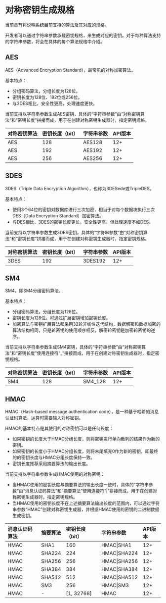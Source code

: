 # 对称密钥生成规格

当前章节将说明系统目前支持的算法及其对应的规格。

开发者可以通过字符串参数承载密钥规格，来生成对应的密钥。对于每种算法支持的字符串参数，将会在具体的每个算法规格中介绍。

## AES

AES（Advanced Encryption Standard），最常见的对称加密算法。

基本特点：

- 分组密码算法，分组长度为128位。
- 密钥长度为128位、192位或256位。
- 与3DES相比，安全性更高，处理速度更快。

当前支持以字符串参数生成AES密钥，具体的“字符串参数”由“对称密钥算法”和“密钥长度”拼接而成，用于在创建对称密钥生成器时，指定密钥规格。

| 对称密钥算法 | 密钥长度（bit） | 字符串参数 | API版本 |
| :-------- | :-------- | :-------- | :-------- |
| AES | 128 | AES128 | 12+ |
| AES | 192 | AES192 | 12+ |
| AES | 256 | AES256 | 12+ |

## 3DES

3DES（Triple Data Encryption Algorithm），也称为3DESede或TripleDES。

基本特点：

- 使用3个64位的密钥对数据库进行三次加密，相当于对每个数据块执行三次DES（Data Encryption Standard）加密算法。
- 与DES相比，3DES的密钥长度更长，安全性更高，但处理速度不如DES。

当前支持以字符串参数生成3DES密钥，具体的“字符串参数”由“对称密钥算法”和“密钥长度”拼接而成，用于在创建对称密钥生成器时，指定密钥规格。

| 对称密钥算法 | 密钥长度（bit） | 字符串参数 | API版本 |
| :-------- | :-------- | :-------- | :-------- |
| 3DES | 192 | 3DES192 | 12+ |

## SM4

SM4，即SM4分组密码算法。

基本特点：

- 分组密码算法，分组长度为128位。
- 密钥长度为128位。可通过扩展密钥增加密钥长度。
- 加密算法与密钥扩展算法都采用32轮非线性迭代结构，数据解密和数据加密的算法结构相同，只是轮密钥的使用顺序相反，解密轮密钥是加密轮密钥的逆序。

当前支持以字符串参数生成SM4密钥，具体的“字符串参数”由“对称密钥算法”和“密钥长度”使用连接符“_”拼接而成，用于在创建对称密钥生成器时，指定密钥规格。

| 对称密钥算法 | 密钥长度（bit） | 字符串参数 | API版本 |
| :-------- | :-------- | :-------- | :-------- |
| SM4 | 128 | SM4_128 | 12+ |

## HMAC

HMAC（Hash-based message authentication code），是一种基于哈希的消息认证码算法，运算时需要输入对称密钥。

HMAC的基本特点是其使用的对称密钥可以是任何长度：

- 如果密钥的长度大于HMAC分组长度，则将密钥进行单向散列的结果作为新的密钥。
- 如果密钥的长度小于HMAC分组长度，则将末尾填充0作为新的密钥，即最终的的密钥长度与HMAC分组长度保持一致。
- 密钥长度推荐采用摘要算法的输出长度。

当前支持以字符串参数生成HMAC使用的对称密钥：

- 当HMAC使用的密钥长度与摘要算法的输出长度一致时，具体的“字符串参数”由“消息认证码算法”和“摘要算法”使用连接符“|”拼接而成，用于在创建对称密钥生成器时，指定密钥规格。
- 当HMAC使用的密钥长度不在上述摘要算法输出长度的范围内，可以通过字符串参数“HMAC”创建对称密钥生成器，并根据HMAC使用的密钥的二进制数据生成密钥。

| 消息认证码算法 | 摘要算法 | 密钥长度（bit） | 字符串参数 | API版本 |
| :-------- | :-------- | :-------- | :-------- | :-------- |
| HMAC | SHA1 | 160 | HMAC\|SHA1 | 12+ |
| HMAC | SHA224 | 224 | HMAC\|SHA224 | 12+ |
| HMAC | SHA256 | 256 | HMAC\|SHA256 | 12+ |
| HMAC | SHA384 | 384 | HMAC\|SHA384 | 12+ |
| HMAC | SHA512 | 512 | HMAC\|SHA512 | 12+ |
| HMAC | SM3 | 256 | HMAC\|SM3 | 12+ |
| HMAC | - | [1, 32768] | HMAC | 12+ |
